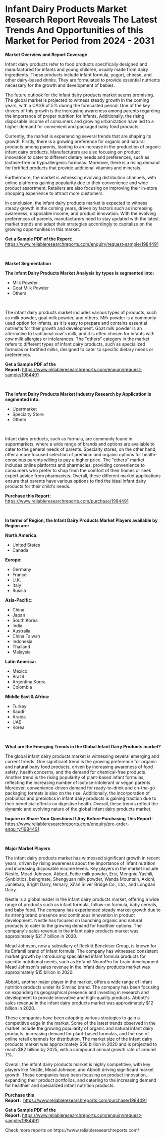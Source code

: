 <p><h1>Infant Dairy Products Market Research Report Reveals The Latest Trends And Opportunities of this Market for Period from 2024 - 2031</h1></p><p><strong>Market Overview and Report Coverage</strong></p>
<p><p>Infant dairy products refer to food products specifically designed and manufactured for infants and young children, usually made from dairy ingredients. These products include infant formula, yogurt, cheese, and other dairy-based drinks. They are formulated to provide essential nutrients necessary for the growth and development of babies.</p><p>The future outlook for the infant dairy products market seems promising. The global market is projected to witness steady growth in the coming years, with a CAGR of 5% during the forecasted period. One of the key drivers of this growth is the increasing awareness among parents regarding the importance of proper nutrition for infants. Additionally, the rising disposable income of consumers and growing urbanization have led to a higher demand for convenient and packaged baby food products.</p><p>Currently, the market is experiencing several trends that are shaping its growth. Firstly, there is a growing preference for organic and natural products among parents, leading to an increase in the production of organic infant dairy products. Manufacturers are also focusing on product innovation to cater to different dietary needs and preferences, such as lactose-free or hypoallergenic formulas. Moreover, there is a rising demand for fortified products that provide additional vitamins and minerals. </p><p>Furthermore, the market is witnessing evolving distribution channels, with online platforms gaining popularity due to their convenience and wide product assortment. Retailers are also focusing on improving their in-store shopping experience to attract more customers.</p><p>In conclusion, the infant dairy products market is expected to witness steady growth in the coming years, driven by factors such as increasing awareness, disposable income, and product innovation. With the evolving preferences of parents, manufacturers need to stay updated with the latest market trends and adapt their strategies accordingly to capitalize on the growing opportunities in this market.</p></p>
<p><strong>Get a Sample PDF of the Report:</strong> <a href="https://www.reliableresearchreports.com/enquiry/request-sample/1984491">https://www.reliableresearchreports.com/enquiry/request-sample/1984491</a></p>
<p>&nbsp;</p>
<p><strong>Market Segmentation</strong></p>
<p><strong>The Infant Dairy Products Market Analysis by types is segmented into:</strong></p>
<p><ul><li>Milk Powder</li><li>Goat Milk Powder</li><li>Others</li></ul></p>
<p>&nbsp;</p>
<p><p>The infant dairy products market includes various types of products, such as milk powder, goat milk powder, and others. Milk powder is a commonly used option for infants, as it is easy to prepare and contains essential nutrients for their growth and development. Goat milk powder is an alternative to traditional cow's milk, and it is often chosen for infants with cow milk allergies or intolerances. The "others" category in the market refers to different types of infant dairy products, such as specialized formulas or fortified milks, designed to cater to specific dietary needs or preferences.</p></p>
<p><strong>Get a Sample PDF of the Report:</strong>&nbsp;<a href="https://www.reliableresearchreports.com/enquiry/request-sample/1984491">https://www.reliableresearchreports.com/enquiry/request-sample/1984491</a></p>
<p>&nbsp;</p>
<p><strong>The Infant Dairy Products Market Industry Research by Application is segmented into:</strong></p>
<p><ul><li>Upermarket</li><li>Specialty Store</li><li>Others</li></ul></p>
<p>&nbsp;</p>
<p><p>Infant dairy products, such as formula, are commonly found in supermarkets, where a wide range of brands and options are available to cater to the general needs of parents. Specialty stores, on the other hand, offer a more focused selection of premium and organic options for health-conscious parents willing to pay a higher price. The "others" market includes online platforms and pharmacies, providing convenience to consumers who prefer to shop from the comfort of their homes or seek expert advice from pharmacists. Overall, these different market applications ensure that parents have various options to find the ideal infant dairy products for their child's needs.</p></p>
<p><strong>Purchase this Report:</strong>&nbsp; <a href="https://www.reliableresearchreports.com/purchase/1984491">https://www.reliableresearchreports.com/purchase/1984491</a></p>
<p>&nbsp;</p>
<p><strong>In terms of Region, the Infant Dairy Products Market Players available by Region are:</strong></p>
<p>
    <p> <strong> North America: </strong>
        <ul>
            <li>United States</li>
            <li>Canada</li>
        </ul>
        </p> 
    <p> <strong> Europe: </strong>
        <ul>
            <li>Germany</li>
            <li>France</li>
            <li>U.K.</li>
            <li>Italy</li>
            <li>Russia</li>
        </ul>
        </p> 
    <p> <strong> Asia-Pacific: </strong>
        <ul>
            <li>China</li>
            <li>Japan</li>
            <li>South Korea</li>
            <li>India</li>
            <li>Australia</li>
            <li>China Taiwan</li>
            <li>Indonesia</li>
            <li>Thailand</li>
            <li>Malaysia</li>
        </ul>
        </p> 
    <p> <strong> Latin America: </strong>
        <ul>
            <li>Mexico</li>
            <li>Brazil</li>
            <li>Argentina Korea</li>
            <li>Colombia</li>
        </ul>
        </p> 
    <p> <strong> Middle East & Africa: </strong>
        <ul>
            <li>Turkey</li>
            <li>Saudi</li>
            <li>Arabia</li>
            <li>UAE</li>
            <li>Korea</li>
        </ul>
    </p>
    </p>
<p>&nbsp;</p>
<p><strong>What are the Emerging Trends in the Global Infant Dairy Products market?</strong></p>
<p><p>The global infant dairy products market is witnessing several emerging and current trends. One significant trend is the growing preference for organic and natural baby food products, driven by increasing awareness of food safety, health concerns, and the demand for chemical-free products. Another trend is the rising popularity of plant-based infant formulas, reflecting the increasing number of lactose-intolerant or vegan parents. Moreover, convenience-driven demand for ready-to-drink and on-the-go packaging formats is also on the rise. Additionally, the incorporation of probiotics and prebiotics in infant dairy products is gaining traction due to their beneficial effects on digestive health. Overall, these trends reflect the dynamic and evolving nature of the global infant dairy products market.</p></p>
<p><strong>Inquire or Share Your Questions If Any Before Purchasing This Report</strong>- <a href="https://www.reliableresearchreports.com/enquiry/pre-order-enquiry/1984491">https://www.reliableresearchreports.com/enquiry/pre-order-enquiry/1984491</a></p>
<p>&nbsp;</p>
<p><strong>Major Market Players</strong></p>
<p><p>The infant dairy products market has witnessed significant growth in recent years, driven by rising awareness about the importance of infant nutrition and increasing disposable income levels. Key players in the market include Nestle, Mead Johnson, Abbott, Feihe milk powder, Erie, Mengniu-Yashili, Synbiotics, beingmate, Shengyuan milk powder, Wanda Mountain, Akichi, Junlebao, Bright Dairy, ternary, Xi'an Silver Bridge Co., Ltd., and Longdan Dairy. </p><p>Nestle is a global leader in the infant dairy products market, offering a wide range of products such as infant formula, follow-on formula, baby cereals, and baby food. The company has experienced steady market growth due to its strong brand presence and continuous innovation in product development. Nestle has focused on launching organic and natural products to cater to the growing demand for healthier options. The company's sales revenue in the infant dairy products market was approximately $21.7 billion in 2020.</p><p>Mead Johnson, now a subsidiary of Reckitt Benckiser Group, is known for its Enfamil brand of infant formula. The company has witnessed consistent market growth by introducing specialized infant formula products for specific nutritional needs, such as Enfamil NeuroPro for brain development. Mead Johnson's sales revenue in the infant dairy products market was approximately $15 billion in 2020.</p><p>Abbott, another major player in the market, offers a wide range of infant nutrition products under its Similac brand. The company has been focusing on expanding its geographical presence and investing in research and development to provide innovative and high-quality products. Abbott's sales revenue in the infant dairy products market was approximately $12 billion in 2020.</p><p>These companies have been adopting various strategies to gain a competitive edge in the market. Some of the latest trends observed in the market include the growing popularity of organic and natural infant dairy products, increasing demand for plant-based formulas, and the rise of online retail channels for distribution. The market size of the infant dairy products market was approximately $58 billion in 2020 and is projected to reach $82 billion by 2025, with a compound annual growth rate of around 7%.</p><p>Overall, the infant dairy products market is highly competitive, with key players like Nestle, Mead Johnson, and Abbott driving significant market growth. These companies have been focusing on product innovation, expanding their product portfolios, and catering to the increasing demand for healthier and specialized infant nutrition products.</p></p>
<p><strong>Purchase this Report:</strong>&nbsp;&nbsp;<a href="https://www.reliableresearchreports.com/purchase/1984491">https://www.reliableresearchreports.com/purchase/1984491</a></p>
<p></p>
<p><strong>Get a Sample PDF of the Report:</strong>&nbsp;<a href="https://www.reliableresearchreports.com/enquiry/request-sample/1984491">https://www.reliableresearchreports.com/enquiry/request-sample/1984491</a></p>
<p>Check more reports on https://www.reliableresearchreports.com/</p>
